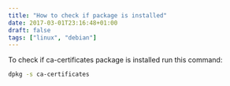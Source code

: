 ```yaml
---
title: "How to check if package is installed"
date: 2017-03-01T23:16:48+01:00
draft: false
tags: ["linux", "debian"]
---
```


To check if ca-certificates package is installed run this command:
```bash
dpkg -s ca-certificates
```
